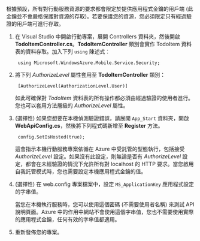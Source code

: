 

根據預設，所有對行動服務資源的要求都會限定於提供應用程式金鑰的用戶端 (此金鑰並不會嚴格保護對資源的存取)。若要保護您的資源，您必須限定只有經過驗證的用戶端可進行存取。

1. 在 Visual Studio 中開啟行動專案，展開 Controllers 資料夾，然後開啟 **TodoItemController.cs**。**TodoItemController** 類別會實作 TodoItem 資料表的資料存取。加入下列 `using` 陳述式：

		using Microsoft.WindowsAzure.Mobile.Service.Security;

2. 將下列 _AuthorizeLevel_ 屬性套用至 **TodoItemController** 類別：

		[AuthorizeLevel(AuthorizationLevel.User)]

	如此可確保對 _TodoItem_ 資料表的所有操作都必須由經過驗證的使用者進行。您也可以套用方法層級的 *AuthorizeLevel* 屬性。

3. (選擇性) 如果您想要在本機偵測驗證錯誤，請展開 `App_Start` 資料夾，開啟 **WebApiConfig.cs**，然後將下列程式碼新增至 **Register** 方法。

		config.SetIsHosted(true);

	這會指示本機行動服務專案依循在 Azure 中受託管的型態執行，包括接受 *AuthorizeLevel* 設定。如果沒有此設定，則無論是否有 *AuthorizeLevel* 設定，都會在未經驗證的情況下允許所有對 localhost 的 HTTP 要求。當您啟用自我託管模式時，您也需要設定本機應用程式金鑰的值。

4. (選擇性) 在 web.config 專案檔案中，設定 `MS_ApplicationKey` 應用程式設定的字串值。

	當您在本機執行服務時，您可以使用這個密碼 (不需要使用者名稱) 來測試 API 說明頁面。Azure 中的作用中網站不會使用這個字串值，您也不需要使用實際的應用程式金鑰，任何有效的字串值都適用。
 
4. 重新發佈您的專案。

<!---HONumber=Oct15_HO3-->